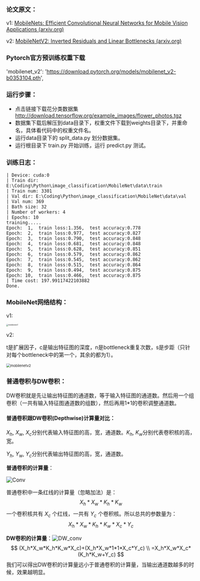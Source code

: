 ### **论文原文**：

v1: [ MobileNets: Efficient Convolutional Neural Networks for Mobile Vision Applications (arxiv.org)](https://arxiv.org/abs/1704.04861)

v2: [ MobileNetV2: Inverted Residuals and Linear Bottlenecks (arxiv.org)](https://arxiv.org/abs/1801.04381)


### Pytorch官方预训练权重下载
'mobilenet_v2': 'https://download.pytorch.org/models/mobilenet_v2-b0353104.pth',


### 运行步骤：

+ 点击链接下载花分类数据集 http://download.tensorflow.org/example_images/flower_photos.tgz
+ 数据集下载后解压到data目录下，权重文件下载到weights目录下，并重命名，具体看代码中的权重文件名。
+ 运行data目录下的 split_data.py 划分数据集。
+ 运行根目录下 train.py 开始训练，运行 predict.py 测试。



### 训练日志：

```
| Device: cuda:0
| Train dir: E:\Coding\Python\image_classification\MobileNet\data\train
| Train num: 3301
| Val dir: E:\Coding\Python\image_classification\MobileNet\data\val
| Val num: 369
| Bath size: 32
| Number of workers: 4
| Epochs: 10
training.....
Epoch:  1,  train loss:1.356,  test accuracy:0.778
Epoch:  2,  train loss:0.977,  test accuracy:0.827
Epoch:  3,  train loss:0.790,  test accuracy:0.848
Epoch:  4,  train loss:0.681,  test accuracy:0.848
Epoch:  5,  train loss:0.628,  test accuracy:0.851
Epoch:  6,  train loss:0.579,  test accuracy:0.862
Epoch:  7,  train loss:0.545,  test accuracy:0.862
Epoch:  8,  train loss:0.515,  test accuracy:0.864
Epoch:  9,  train loss:0.494,  test accuracy:0.875
Epoch: 10,  train loss:0.466,  test accuracy:0.875
| Time cost: 197.99117422103882
Done.
```



### MobileNet网络结构：

v1:

<img src="https://images.cnblogs.com/cnblogs_com/blogs/471668/galleries/1907323/o_220402134822_mobilenetv1.png" alt="mobilenetv1" style="zoom:33%;" />

v2:

t是扩展因子，c是输出特征图的深度，n是bottleneck重复次数，s是步距（只针对每个bottleneck中的第一个，其余的都为1）。

<img src="https://images.cnblogs.com/cnblogs_com/blogs/471668/galleries/1907323/o_220402134827_mobilenetv2.png" alt="mobilenetv2" style="zoom: 67%;" />







### 普通卷积与DW卷积：

DW卷积就是先让输出特征图的通道数，等于输入特征图的通道数。然后用一个组卷积（一共有输入特征图通道数的组数），然后再用1*1的卷积调整通道数。



#### 普通卷积跟DW卷积(Depthwise)计算量对比：

$X_h$, $X_w$, $X_c$分别代表输入特征图的高，宽，通道数。$K_h$, $K_w$分别代表卷积核的高，宽。

$Y_h$, $Y_w$, $Y_c$分别代表输出特征图的高，宽，通道数。

**普通卷积的计算量**：

![Conv](https://images.cnblogs.com/cnblogs_com/blogs/471668/galleries/1907323/o_220402134805_conv.png)

普通卷积中一条红线的计算量（忽略加法）是：
$$
X_h*X_w*K_h*K_w
$$
一个卷积核共有 $X_c$ 个红线，一共有 $Y_c$ 个卷积核。所以总共的参数量为：
$$
X_h*X_w*K_h*K_w*X_c*Y_c
$$

**DW卷积的计算量**：![DW_conv](https://images.cnblogs.com/cnblogs_com/blogs/471668/galleries/1907323/o_220402134816_dw_conv.png)
$$
(X_h*X_w*K_h*K_w*X_c)+(X_h*X_w*1*1*X_c*Y_c) \\
=X_h*X_w*X_c*(K_h*K_w+Y_c)
$$
我们可以得出DW卷积的计算量远小于普通卷积的计算量，当输出通道数越多的时候，效果越明显。







